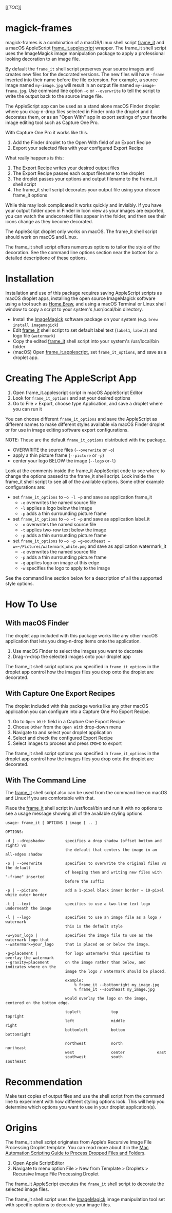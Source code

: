 [[_TOC_]]

# magick-frames

magick-frames is a combination of a macOS/Linux shell script [frame_it](frame_it) and a macOS AppleScript [frame_it.applescript](frame_it.applescript) wrapper. The frame_it shell script uses the ImageMagick image manipulation package to apply a professional looking decoration to an image file.

By default the `frame_it` shell script preserves your source images and creates new files for the decorated versions. The new files will have `-frame` inserted into their name before the file extension. For example, a source image named `my-image.jpg` will result in an output file named `my-image-frame.jpg`. Use command line option `-o` or `--overwrite` to tell the script to write the output back to the source image file.

The AppleScript app can be used as a stand alone macOS Finder droplet where you drag-n-drop files selected in Finder onto the droplet and it decorates them, or as an "Open With" app in export settings of your favorite image editing tool such as Capture One Pro.

With Capture One Pro it works like this.

1. Add the Finder droplet to the Open With field of an Export Recipe
1. Export your selected files with your configured Export Recipe

What really happens is this:

1. The Export Recipe writes your desired output files
1. The Export Recipe passes each output filename to the droplet
1. The droplet passes your options and output filename to the frame_it shell script
1. The frame_it shell script decorates your output file using your chosen frame_it options

While this may look complicated it works quickly and invisibly. If you have your output folder open in Finder in Icon view as your images are exported, you can watch the undecorated files appear in the folder, and then see their icons change as they become decorated.

The AppleScript droplet only works on macOS. The frame_it shell script should work on macOS and Linux.

The frame_it shell script offers numerous options to tailor the style of the decoration. See the command line options section near the bottom for a detailed descriptione of these options.

# Installation

Installation and use of this package requires saving AppleScript scripts as macOS droplet apps, installing the open source ImageMagick software using a tool such as [Home Brew](https://brew.sh/), and using a macOS Terminal or Linux shell window to copy a script to your system's /usr/local/bin directory.

- Install the [ImageMagick](https://imagemagick.org/) software package on your system (e.g. `brew install imagemagick`)
- Edit [frame_it](frame_it) shell script to set default label text (`label1`, `label2`) and logo file (`watermark`)
- Copy the edited [frame_it](frame_it) shell script into your system's /usr/local/bin folder
- (macOS) Open [frame_it.applescript](frame_it.applescript), set `frame_it_options`, and save as a droplet app.

# Creating The AppleScript App

1. Open frame_it.applescript script in macOS AppleScript Editor
1. Look for `frame_it_options` and set your desired options
1. Go to File > Export, choose type Application, and save a droplet where you can run it

You can choose different `frame_it_options` and save the AppleScript as different names to make different styles available via macOS Finder droplet or for use in image editing software export configurations.

NOTE: These are the default `frame_it_options` distributed with the package.

- OVERWRITE the source files (`--overwrite` or `-o`)
- apply a thin picture frame (`--picture` or `-p`)
- center your logo BELOW the image (`--logo` or`-l`)

Look at the comments inside the frame_it AppleScript code to see where to change the options passed to the frame_it shell script. Look inside the frame_it shell script to see all of the available options. Some other example configurations are:

- set `frame_it_options` to `—o -l —p` and save as application frame\_it
  - `-o` overwrites the named source file
  - `-l` applies a logo below the image
  - `-p` adds a thin surrounding picture frame
- set `frame_it_options` to `—o —t —p` and save as application label\_it
  - `-o` overwrites the named source file
  - `-t` applies two-row text below the image
  - `-p` adds a thin surrounding picture frame
- set `frame_it_options` to `—o -p —g=southeast —w=~/Pictures/watermark_white.png` and save as application watermark\_it
  - `-o` overwrites the named source file
  - `-p` adds a thin surrounding picture frame
  - `-g` applies logo on image at this edge
  - `-w` specifies the logo to apply to the image

See the command line section below for a description of all the supported style options.

# How To Use

## With macOS Finder

The droplet app included with this package works like any other macOS application that lets you drag-n-drop items onto the application.

1. Use macOS Finder to select the images you want to decorate
2. Drag-n-drop the selected images onto your droplet app

The frame_it shell script options you specified in `frame_it_options` in the droplet app control how the images files you drop onto the droplet are decorated.

## With Capture One Export Recipes

The droplet included with this package works like any other macOS application you can configure into a Capture One Pro Export Recipe.

1. Go to `Open With` field in a Capture One Export Recipe
1. Choose `Other` from the `Open With` drop-down menu
1. Navigate to and select your droplet application
1. Select and check the configured Export Recipe
1. Select images to process and press `CMD+D` to export

The frame_it shell script options you specified in `frame_it_options` in the droplet app control how the images files you drop onto the droplet are decorated.

## With The Command Line

The [frame_it](frame_it) shell script also can be used from the command line on macOS and Linux if you are comfortable with that.

Place the [frame_it](frame_it) shell script in /usr/local/bin and run it with no options to see a usage message showing all of the available styling options.

```text
usage: frame_it [ OPTIONS ] image [ .. ]

OPTIONS:

-d | --dropshadow         specifies a drop shadow (offset bottom and right) vs
                          the default that centers the image in an all-edges shadow

-o | --overwrite          specifies to overwrite the original files vs the default
                          of keeping them and writing new files with "-frame" inserted
                          before the suffix

-p | --picture            add a 1-pixel black inner border + 10-pixel white outer border

-t | --text               specifies to use a two-line text logo underneath the image

-l | --logo               specifies to use an image file as a logo / watermark
                          this is the default style

-w=your_logo |            specifies the image file to use as the watermark logo that
--watermark=your_logo     that is placed on or below the image.

-g=placement |            for logo watermarks this specifies to overlay the watermark
--gravity=placement       on the image rather than below, and indicates where on the
                          image the logo / watermark should be placed.

                          example:
                              % frame_it --bottomright my_image.jpg
                              % frame_it --southeast my_image.jpg

                          would overlay the logo on the image, centered on the bottom edge.

                          topleft             top                 topright
                          left                middle              right
                          bottomleft          bottom              bottomright

                          northwest           north               northeast
                          west                center              east
                          southwest           south               southeast

```

# Recommendation

Make test copies of output files and use the shell script from the command line to experiment with how different styling options look. This will help you determine which options you want to use in your droplet application(s).

# Origins

The frame_it shell script originates from Apple’s Recursive Image File Processing Droplet template. You can read more about it in the [Mac Automation Scripting Guide to Process Dropped Files and Folders](https://developer.apple.com/library/content/documentation/LanguagesUtilities/Conceptual/MacAutomationScriptingGuide/ProcessDroppedFilesandFolders.html).

1. Open Apple ScriptEditor
2. Navigate to menu option File > New from Template > Droplets > Recursive Image File Processing Droplet

The frame_it AppleScript executes the `frame_it` shell script to decorate the selected image files.

The frame_it shell script uses the [ImageMagick](https://imagemagick.org/) image manipulation tool set with specific options to decorate your image files.

